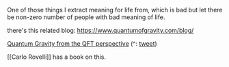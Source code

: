 One of those things I extract meaning for life from, which is bad but let there be non-zero number of people with bad meaning of life.

there's this related blog: https://www.quantumofgravity.com/blog/

[Quantum Gravity from the QFT perspective](https://www.youtube.com/playlist?list=PLg0_ydgtbHGETePxyz-dBMB5E3QZbYJID) (^: [tweet](https://twitter.com/postquantum/status/1767948730160816428)) 

[[Carlo Rovelli]] has a book on this.